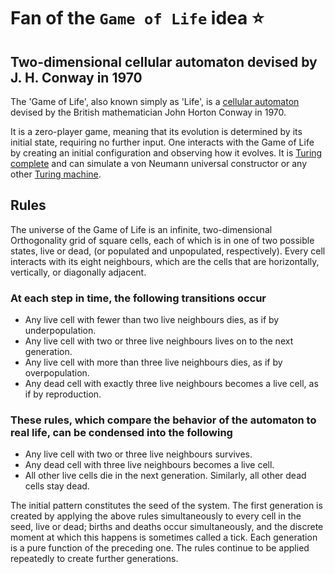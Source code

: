 # Fan of the `Game of Life` idea ⭐

## Two-dimensional cellular automaton devised by J. H. Conway in 1970

The 'Game of Life', also known simply as 'Life', is a [cellular automaton](https://en.wikipedia.org/wiki/Cellular_automaton) devised by the British mathematician John Horton Conway in 1970.

It is a zero-player game, meaning that its evolution is determined by its initial state, requiring no further input. One interacts with the Game of Life by creating an initial configuration and observing how it evolves. It is [Turing complete](https://en.wikipedia.org/wiki/Turing_complete) and can simulate a von Neumann universal constructor or any other [Turing machine](https://en.wikipedia.org/wiki/Turing_complete).

## Rules

The universe of the Game of Life is an infinite, two-dimensional Orthogonality grid of square cells, each of which is in one of two possible states, live or dead, (or populated and unpopulated, respectively). Every cell interacts with its eight neighbours, which are the cells that are horizontally, vertically, or diagonally adjacent.

### At each step in time, the following transitions occur

- Any live cell with fewer than two live neighbours dies, as if by underpopulation.
- Any live cell with two or three live neighbours lives on to the next generation.
- Any live cell with more than three live neighbours dies, as if by overpopulation.
- Any dead cell with exactly three live neighbours becomes a live cell, as if by reproduction.

### These rules, which compare the behavior of the automaton to real life, can be condensed into the following

- Any live cell with two or three live neighbours survives.
- Any dead cell with three live neighbours becomes a live cell.
- All other live cells die in the next generation. Similarly, all other dead cells stay dead.

The initial pattern constitutes the seed of the system. The first generation is created by applying the above rules simultaneously to every cell in the seed, live or dead; births and deaths occur simultaneously, and the discrete moment at which this happens is sometimes called a tick. Each generation is a pure function of the preceding one. The rules continue to be applied repeatedly to create further generations.
